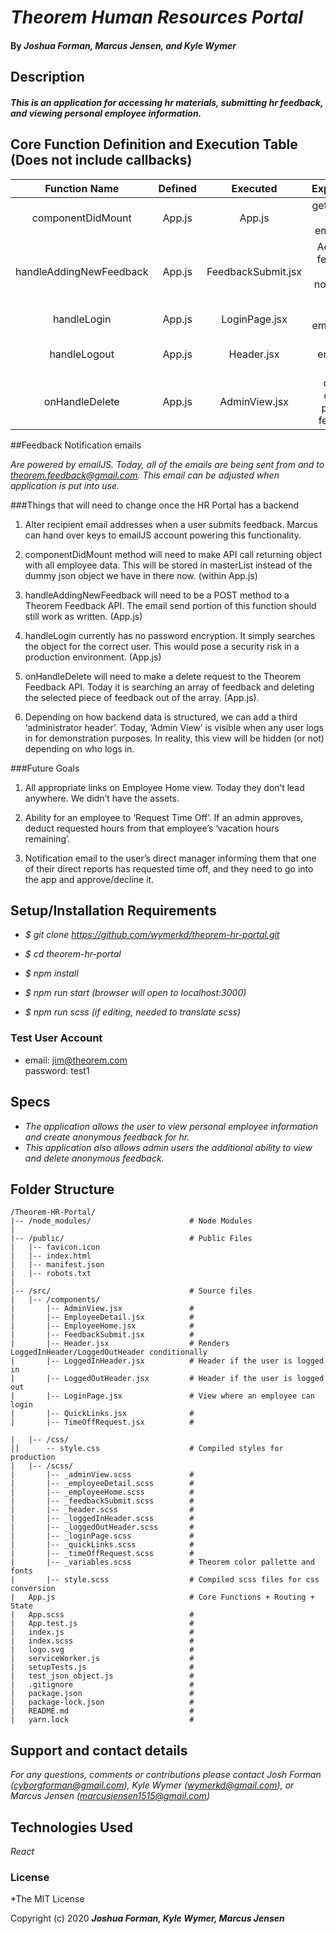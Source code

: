 # _Theorem Human Resources Portal_

#### By _**Joshua Forman, Marcus Jensen, and Kyle Wymer**_

## Description

#### _This is an application for accessing hr materials, submitting hr feedback, and viewing personal employee information._

## Core Function Definition and Execution Table (Does not include callbacks)

| Function Name           | Defined  | Executed           | Explanation                                |
|:----------------------: |:--------:| :-----------------:| :-----------------------------------------:|
| componentDidMount       | App.js   | App.js             | gets all data for all employees            |
| handleAddingNewFeedback | App.js   | FeedbackSubmit.jsx | Adds new feedback, sends notification email|
| handleLogin             | App.js   | LoginPage.jsx      | logs employee in                           |
| handleLogout            | App.js   | Header.jsx         | logs employee out                          |
| onHandleDelete          | App.js   | AdminView.jsx      | deletes clicked piece of feedback          |


##Feedback Notification emails

_Are powered by emailJS. Today, all of the emails are being sent from and to theorem.feedback@gmail.com. This email can be adjusted when application is put into use._



###Things that will need to change once the HR Portal has a backend

1. Alter recipient email addresses when a user submits feedback. Marcus can hand over keys to emailJS account powering this functionality.

2. componentDidMount method will need to make API call returning object with all employee data. This will be stored in masterList instead of the dummy json object we have in there now. (within App.js)

3. handleAddingNewFeedback will need to be a POST method to a Theorem Feedback API. The email send portion of this function should still work as written. (App.js)

4. handleLogin currently has no password encryption. It simply searches the object for the correct user. This would pose a security risk in a production environment. (App.js)

5. onHandleDelete will need to make a delete request to the Theorem Feedback API. Today it is searching an array of feedback and deleting the selected piece of feedback out of the array. (App.js).

6. Depending on how backend data is structured, we can add a third ‘administrator header’. Today, ‘Admin View’ is visible when any user logs in for demonstration purposes. In reality, this view will be hidden (or not) depending on who logs in.


###Future Goals

1. All appropriate links on Employee Home view. Today they don’t lead anywhere. We didn’t have the assets.

2. Ability for an employee to ‘Request Time Off’. If an admin approves, deduct requested hours from that employee’s ‘vacation hours remaining’.

3. Notification email to the user’s direct manager informing them that one of their direct reports has requested time off, and they need to go into the app and approve/decline it.



## Setup/Installation Requirements

* _$ git clone https://github.com/wymerkd/theorem-hr-portal.git_

* _$ cd theorem-hr-portal_

* _$ npm install_

* _$ npm run start (browser will open to localhost:3000)_  

* _$ npm run scss (if editing, needed to translate scss)_  

### Test User Account

* email: jim@theorem.com  
password: test1  


## Specs

* _The application allows the user to view personal employee information and create anonymous feedback for hr._
* _This application also allows admin users the additional ability to view and delete anonymous feedback._

## Folder Structure

```
/Theorem-HR-Portal/
|-- /node_modules/                      # Node Modules
|
|-- /public/                            # Public Files
|   |-- favicon.icon
|   |-- index.html
|   |-- manifest.json
|   |-- robots.txt
|
|-- /src/                               # Source files
|   |-- /components/
|       |-- AdminView.jsx               #
|       |-- EmployeeDetail.jsx          #
|       |-- EmployeeHome.jsx            #
|       |-- FeedbackSubmit.jsx          #          
|       |-- Header.jsx                  # Renders LoggedInHeader/LoggedOutHeader conditionally
|       |-- LoggedInHeader.jsx          # Header if the user is logged in
|       |-- LoggedOutHeader.jsx         # Header if the user is logged out
|       |-- LoginPage.jsx               # View where an employee can login
|       |-- QuickLinks.jsx              #
|       |-- TimeOffRequest.jsx          #

|   |-- /css/            
||      -- style.css                    # Compiled styles for production              
|   |-- /scss/
|       |-- _adminView.scss             #
|       |-- _employeeDetail.scss        #  
|       |-- _employeeHome.scss          #  
|       |-- _feedbackSubmit.scss        #                  
|       |-- _header.scss                #
|       |-- _loggedInHeader.scss        #  
|       |-- _loggedOutHeader.scss       #
|       |-- _loginPage.scss             #
|       |-- _quickLinks.scss            #
|       |-- _timeOffRequest.scss        #
|       |-- _variables.scss             # Theorem color pallette and fonts
|       |-- style.scss                  # Compiled scss files for css conversion
|   App.js                              # Core Functions + Routing + State
|   App.scss                            #
|   App.test.js                         #
|   index.js                            #
|   index.scss                          #
|   logo.svg                            #
|   serviceWorker.js                    #
|   setupTests.js                       #
|   test_json_object.js                 #
|   .gitignore                          #
|   package.json                        #
|   package-lock.json                   #
|   README.md                           #
|   yarn.lock                           #
```


## Support and contact details

_For any questions, comments or contributions please contact Josh Forman (cyborgforman@gmail.com), Kyle Wymer (wymerkd@gmail.com), or Marcus Jensen (marcusjensen1515@gmail.com)_

## Technologies Used

_React_

### License

*The MIT License


Copyright (c) 2020 **_Joshua Forman, Kyle Wymer, Marcus Jensen_**

